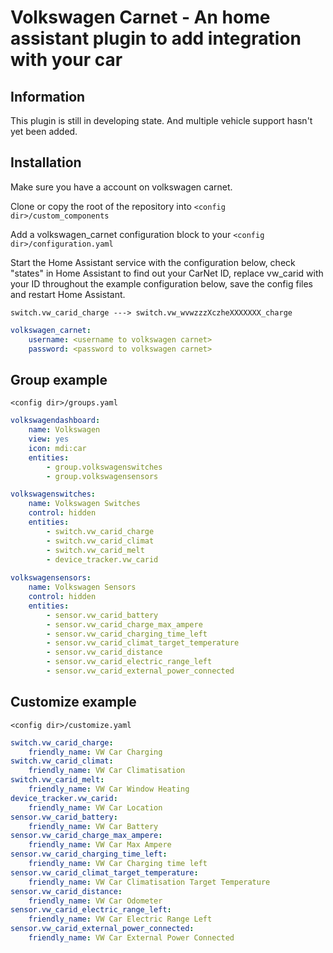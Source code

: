 Volkswagen Carnet - An home assistant plugin to add integration with your car
============================================================
Information
------------
This plugin is still in developing state. And multiple vehicle support hasn't yet been added.

Installation
------------

Make sure you have a account on volkswagen carnet.

Clone or copy the root of the repository into `<config dir>/custom_components`

Add a volkswagen_carnet configuration block to your `<config dir>/configuration.yaml`

Start the Home Assistant service with the configuration below, check "states" in Home Assistant to find out your CarNet ID, replace vw_carid with your ID throughout the example configuration below, save the config files and restart Home Assistant.

```switch.vw_carid_charge ---> switch.vw_wvwzzzXczheXXXXXXX_charge```


```yaml
volkswagen_carnet:
    username: <username to volkswagen carnet>
    password: <password to volkswagen carnet>

```

Group example
------------
`<config dir>/groups.yaml`
```yaml
volkswagendashboard:
    name: Volkswagen
    view: yes
    icon: mdi:car
    entities:
        - group.volkswagenswitches
        - group.volkswagensensors

volkswagenswitches:
    name: Volkswagen Switches
    control: hidden
    entities:
        - switch.vw_carid_charge
        - switch.vw_carid_climat
        - switch.vw_carid_melt
        - device_tracker.vw_carid
  
volkswagensensors:
    name: Volkswagen Sensors
    control: hidden
    entities:
        - sensor.vw_carid_battery
        - sensor.vw_carid_charge_max_ampere
        - sensor.vw_carid_charging_time_left
        - sensor.vw_carid_climat_target_temperature
        - sensor.vw_carid_distance
        - sensor.vw_carid_electric_range_left
        - sensor.vw_carid_external_power_connected
```

Customize example
------------
`<config dir>/customize.yaml`
```yaml
switch.vw_carid_charge:
    friendly_name: VW Car Charging
switch.vw_carid_climat:
    friendly_name: VW Car Climatisation
switch.vw_carid_melt:
    friendly_name: VW Car Window Heating
device_tracker.vw_carid:
    friendly_name: VW Car Location
sensor.vw_carid_battery:
    friendly_name: VW Car Battery
sensor.vw_carid_charge_max_ampere:
    friendly_name: VW Car Max Ampere
sensor.vw_carid_charging_time_left:
    friendly_name: VW Car Charging time left
sensor.vw_carid_climat_target_temperature:
    friendly_name: VW Car Climatisation Target Temperature
sensor.vw_carid_distance:
    friendly_name: VW Car Odometer
sensor.vw_carid_electric_range_left:
    friendly_name: VW Car Electric Range Left
sensor.vw_carid_external_power_connected:
    friendly_name: VW Car External Power Connected
```
